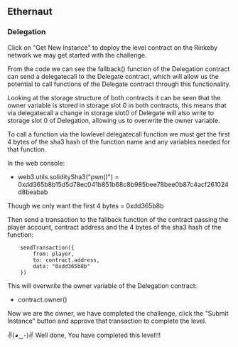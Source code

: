 ## Ethernaut 
### Delegation

Click on "Get New Instance" to deploy the level contract on the Rinkeby network we may get started with the challenge.

From the code we can see the fallback() function of the Delegation contract can send a delegatecall to the Delegate contract, which will allow us the potential to call functions of the Delegate contract through this functionality.

Looking at the storage structure of both contracts it can be seen that the owner variable is stored in storage slot 0 in both contracts, this means that via delegatecall a change in storage slot0 of Delegate will also write to storage slot 0 of Delegation, allowing us to overwrite the owner variable.

To call a function via the lowlevel delegatecall function we must get the first 4 bytes of the sha3 hash of the function name and any variables needed for that function.

In the web console:
- web3.utils.soliditySha3("pwn()") = 0xdd365b8b15d5d78ec041b851b68c8b985bee78bee0b87c4acf261024d8beabab

Though we only want the first 4 bytes = 0xdd365b8b

Then send a transaction to the fallback function of the contract passing the player account, contract address and the 4 bytes of the sha3 hash of the function:
```solidity
    sendTransaction({
        from: player,
        to: contract.address,
        data: "0xdd365b8b"
    })
```

This will overwrite the owner variable of the Delegation contract:
- contract.owner()

Now we are the owner, we have completed the challenge, click the "Submit Instance" button and approve that transaction to complete the level.

✌(◕‿-)✌ Well done, You have completed this level!!!
